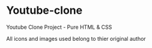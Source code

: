 # Youtube-clone

Youtube Clone Project - Pure HTML & CSS

All icons and images used belong to thier original author
